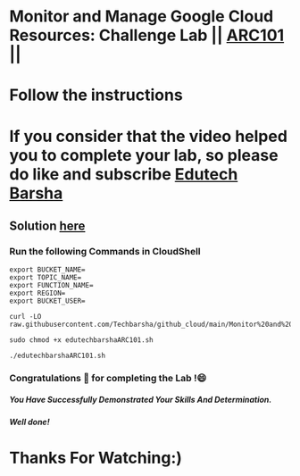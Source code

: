 # Monitor and Manage Google Cloud Resources: Challenge Lab || [ARC101](https://www.cloudskillsboost.google/focuses/60441?parent=catalog) ||
# Follow the instructions

# If you consider that the video helped you to complete your lab, so please do like and subscribe [Edutech Barsha](https://www.youtube.com/@edutechbarsha)
## Solution [here](https://youtu.be/S_CtfMWkgy4)

### Run the following Commands in CloudShell

```
export BUCKET_NAME=
export TOPIC_NAME=
export FUNCTION_NAME=
export REGION=
export BUCKET_USER=
```
```
curl -LO raw.githubusercontent.com/Techbarsha/github_cloud/main/Monitor%20and%20Manage%20Google%20Cloud%20Resources%3A%20Challenge%20Lab/edutechbarshaARC101.sh

sudo chmod +x edutechbarshaARC101.sh

./edutechbarshaARC101.sh
```

### Congratulations 🎉 for completing the Lab !😄

##### *You Have Successfully Demonstrated Your Skills And Determination.*

#### *Well done!*

# Thanks For Watching:)
